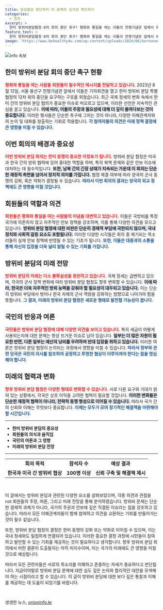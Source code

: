```yaml
---
title: 밀실협상 중단하라 이 문제의 심각성 확인하기
categories:
  - 정치
excerpt: >
  한미 방위비분담협정 6차 회의 중단 촉구! 평화와 통일을 여는 이들이 전쟁기념관 앞에서 외친 목소리의 의미는?
feature_text: >
  한미 방위비분담협정 6차 회의 중단 촉구! 평화와 통일을 여는 이들이 전쟁기념관 앞에서 외친 목소리의 의미는?
image: 'https://www.behealthy4u.com/wp-content/uploads/2024/06/koreanews.jpg'
---
```


<p><img src="https://www.behealthy4u.com/wp-content/uploads/2024/06/koreanews.jpg" alt="info 속보" /></p>

<h2 data-ke-size="size26">한미 방위비 분담 회의 중단 촉구 현황</h2>

<p data-ke-size="size16"><b><span style="color: #ee2323;">평화와 통일을 여는 사람들 회원들이 필수적인 메시지를 전달하고 있습니다.</span></b> 2023년 8월 12일, 서울 용산구 전쟁기념관 앞에서 이들은 기자회견을 열고 한미 방위비 분담 특별 협정의 12차 회의 중단을 요구하는 구호를 외쳤습니다. 최근 국제 정세의 변화 속에서 한미 간의 방위비 분담 협의가 중요한 이슈로 떠오르고 있으며, 이러한 선언은 지속적인 관심을 끌고 있습니다. <b><span style="background-color: #21538527;">이에 따라, 이들의 주장과 필요성에 대해 더 깊이 들여다보는 것이 중요합니다.</span></b> 이러한 행사들은 단순한 촉구에 그치는 것이 아니라, 다양한 이해관계자와의 논의 및 대화를 창출하는 기회로 작용합니다. <b><span style="color: #1a5490;">각 참여자들의 의견은 미래 정책 결정에 큰 영향을 미칠 수 있습니다.</span></b></p>

<h2>이번 회의의 배경과 중요성</h2>

<p data-ke-size="size16"><b><span style="color: #ee2323;">이번 방위비 분담 회의는 한미 동맹의 중요한 이정표가 됩니다.</span></b> 방위비 분담 협정은 미국과 한국 간의 방위 협력에 있어 중대한 역할을 하며, 특히 북핵 문제와 같은 안보 이슈에 대처하는 데 필수적입니다. <b><span style="background-color: #21538527;">또한, 남북 간의 긴장 상태가 지속되는 가운데 이 회의는 단순한 재정적 측면을 넘어서 정치적 의미를 가집니다.</span></b> 협정 체결 여부에 따라 양국의 군사 동맹의 강화, 혹은 약화가 결정될 수 있습니다. <b><span style="color: #1a5490;">따라서 이번 회의의 결과는 양국의 외교 정책에도 큰 영향을 미칠 것입니다.</span></b></p>

<h2>회원들의 역할과 의견</h2>

<p data-ke-size="size16"><b><span style="color: #ee2323;">회원들은 평화와 통일을 여는 사람들의 이념을 대변하고 있습니다.</span></b> 이들은 국방비를 특정 국가에 의존하지 않고 자주적인 안보 정책을 강조하며, 이를 통해 다양한 의견을 모으고 있습니다. <b><span style="background-color: #21538527;">방위비 분담 협정에 대한 비판은 단순히 경제적 부담에 국한되지 않으며, 국내 정치와 사회적 갈등 요소도 포함됩니다.</span></b> 이러한 다양한 시각들은 회의 중 제기되는 목소리들이 실제 안보 정책에 반영될 수 있는 기초가 됩니다. <b><span style="color: #1a5490;">또한, 이들은 대중과의 소통을 통해 자신의 입장을 더욱 널리 알릴 수 있는 기회를 가집니다.</span></b></p>

<h2>방위비 분담의 미래 전망</h2>

<p data-ke-size="size16"><b><span style="color: #ee2323;">방위비 분담의 미래는 다소 불확실성을 동반하고 있습니다.</span></b> 국제 정세는 급변하고 있으며, 각국의 군사 정책 변화에 따라 방위비 분담 협정도 향후 변화할 수 있습니다. <b><span style="background-color: #21538527;">이에 따라, 한국은 더욱 자주적인 방위 능력을 갖춰야 할 필요성이 대두되고 있습니다.</span></b> 이는 단순히 방위비 부담에서 벗어나 한국 자체의 군사 역량을 강화하는 방향으로 나아가야 함을 뜻합니다. <b><span style="color: #1a5490;">그 결과, 미래의 방위비 분담 협정은 새로운 형태로 발전할 가능성이 큽니다.</span></b></p>

<h2>국민의 반응과 여론</h2>

<p data-ke-size="size16"><b><span style="color: #ee2323;">국민들은 방위비 분담 협정에 대해 다양한 의견을 보이고 있습니다.</span></b> 특히 세금이 어떻게 사용되는지에 대한 문제는 항상 뜨거운 이슈로 남아 있습니다. <b><span style="background-color: #21538527;">일부는 더 많은 자원이 필요한 반면, 다른 일부는 예산의 낭비를 우려하며 반대 입장을 취하고 있습니다.</span></b> 이러한 여론은 방위비 분담 협정이 논의되는 과정에서 영향을 미칠 수 있습니다. <b><span style="color: #1a5490;">따라서 정부와 관련 당국은 국민의 의사를 참조하여 공정하고 투명한 협상이 이루어져야 한다는 점을 명심해야 합니다.</span></b></p>

<h2>미래의 협력과 변화</h2>

<p data-ke-size="size16"><b><span style="color: #ee2323;">향후 방위비 분담 협정은 다양한 형태로 변화할 수 있습니다.</span></b> 서로 다른 요구와 기대가 얽혀 있는 상황에서, 각국은 상호 이익을 고려한 협력이 필요할 것입니다. <b><span style="background-color: #21538527;">이러한 변화들은 단순한 재정적 협력이 아니라, 전략적 동맹 형성으로 이어질 수 있습니다.</span></b> 따라서 국가 간의 신뢰와 이해는 무엇보다 중요합니다. <b><span style="color: #1a5490;">이제는 모두가 모여 장기적인 해결책을 마련해야 할 시간입니다.</span></b></p>

<hr>

<ul>
    <li><b>한미 방위비 분담의 중요성</b></li>
    <li><b>회원들의 의식과 움직임</b></li>
    <li><b>국민의 여론과 그 영향</b></li>
    <li><b>미래의 방위비 분담 전망</b></li>
</ul>

<hr> 

<table style="width: 100%;">
    <tr>
        <td style="text-align: center; height: 32px;"><b>회의 목적</b></td>
        <td style="text-align: center; height: 32px;"><b>참석자 수</b></td>
        <td style="text-align: center; height: 32px;"><b>예상 결과</b></td>
    </tr>
    <tr>
        <td style="text-align: center; height: 17px;"><b>한국과 미국 간 방위비 협상</b></td>
        <td style="text-align: center; height: 17px;"><b>100명 이상</b></td>
        <td style="text-align: center; height: 17px;"><b>신뢰 구축 및 해결책 제시</b></td>
    </tr>
</table>

<p data-ke-size="size16">&nbsp;</p> 

<p data-ke-size="size16">이 글에서는 방위비 분담과 관련된 다양한 요소를 살펴보았으며, 각종 의견과 관점을 not 회원들의 주장, 여론, 그리고 미래 전망을 통해 분석하였습니다. 방위비 문제는 단순한 경제적 과제가 아니라, 국가의 주권과 안보에 깊은 직결된 이슈라는 점을 강조하고 있습니다. 따라서 모든 이해관계자들이 함께 참여하고 의견을 교환하는 기회를 만들어가는 것이 필수 같습니다.</p> 

<p data-ke-size="size16">또한, 방위비 분담 협정의 결정은 한미 동맹의 강화 또는 약화로 이어질 수 있으며, 이는 국내 정세와도 밀접하게 연결되어 있습니다. 이러한 중요한 결정 과정에 시민들이 참여하고 발언할 수 있는 기회를 제공하는 것이 필요하다고 생각합니다. 향후 방위비 분담 회의에서 어떤 결론이 도출될지는 아직 미지수이며, 이는 국가의 미래에도 큰 영향을 미칠 것으로 예상됩니다.</p> 

<p data-ke-size="size16">따라서 모든 관련자들은 서로의 목소리를 이해하고 존중하는 자세가 중요하다고 판단됩니다. 지금이야말로 방위비 분담 문제에 대한 심도 깊은 논의와 합리적인 대안을 모색해야 하는 시점이라고 할 수 있습니다. 이 글이 방위비 분담에 대한 보다 깊은 통찰과 이해를 제공하는 데 도움이 되었기를 바랍니다.</p> 

<p data-ke-size="size16">&nbsp;</p>
생생한 뉴스, <a href="https://onioninfo.kr" rel="dofollow">onioninfo.kr</a>


